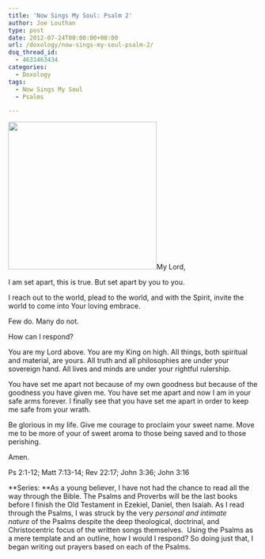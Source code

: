 ```yaml
---
title: 'Now Sings My Soul: Psalm 2'
author: Joe Louthan
type: post
date: 2012-07-24T00:00:00+00:00
url: /doxology/now-sings-my-soul-psalm-2/
dsq_thread_id:
  - 4631463434
categories:
  - Doxology
tags:
  - Now Sings My Soul
  - Psalms

---
```

[<img class="alignright size-medium wp-image-836" title="red tulip in the sun" alt="" src="https://i2.wp.com/theologic.us/wp-content/uploads/2012/10/red-tulip-in-the-sun1.jpg?resize=300%2C298" width="300" height="298" srcset="https://i2.wp.com/theologic.us/wp-content/uploads/2012/10/red-tulip-in-the-sun1.jpg?resize=300%2C298 300w, https://i2.wp.com/theologic.us/wp-content/uploads/2012/10/red-tulip-in-the-sun1.jpg?resize=150%2C150 150w, https://i2.wp.com/theologic.us/wp-content/uploads/2012/10/red-tulip-in-the-sun1.jpg?w=783 783w" sizes="(max-width: 300px) 100vw, 300px" data-recalc-dims="1" />][1]My Lord,

I am set apart, this is true. But set apart by you to you.

I reach out to the world, plead to the world, and with the Spirit, invite the world to come into Your loving embrace.

Few do. Many do not.

How can I respond?

You are my Lord above. You are my King on high. All things, both spiritual and material, are yours. All truth and all philosophies are under your sovereign hand. All lives and minds are under your rightful rulership.

You have set me apart not because of my own goodness but because of the goodness you have given me. You have set me apart and now I am in your safe arms forever. I finally see that you have set me apart in order to keep me safe from your wrath.

Be glorious in my life. Give me courage to proclaim your sweet name. Move me to be more of your of sweet aroma to those being saved and to those perishing.

Amen.

Ps 2:1-12; Matt 7:13-14; Rev 22:17; John 3:36; John 3:16

**Series: **As a young believer, I have not had the chance to read all the way through the Bible. The Psalms and Proverbs will be the last books before I finish the Old Testament in Ezekiel, Daniel, then Isaiah. As I read through the Psalms, I was struck by the very _personal and intimate nature_ of the Psalms despite the deep theological, doctrinal, and Christocentric focus of the written songs themselves.  Using the Psalms as a mere template and an outline, how I would I respond? So doing just that, I began writing out prayers based on each of the Psalms.

 [1]: https://i2.wp.com/theologic.us/wp-content/uploads/2012/10/red-tulip-in-the-sun1.jpg